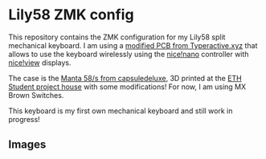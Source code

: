 # Lily58 ZMK config

This repository contains the ZMK configuration for my Lily58 split mechanical keyboard. I am using a [modified PCB from Typeractive.xyz](https://docs.typeractive.xyz/build-guides/lily58-wireless) that allows to use the keyboard wirelessly using the [nice!nano](https://nicekeyboards.com/nice-nano/) controller with [nice!view](https://nicekeyboards.com/nice-view/) displays.

The case is the [Manta 58/s from capsuledeluxe](https://capsuledeluxe.com/manta58/), 3D printed at the [ETH Student project house](https://sph.ethz.ch/) with some modifications! For now, I am using MX Brown Switches.

This keyboard is my first own mechanical keyboard and still work in progress!

## Images

